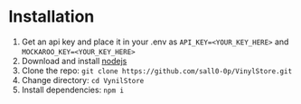 # Installation
1. Get an api key and place it in your .env as `API_KEY=<YOUR_KEY_HERE>` and `MOCKAROO_KEY=<YOUR_KEY_HERE>`
2. Download and install [nodejs](https://nodejs.org/en/download)
3. Clone the repo: `git clone https://github.com/sall0-0p/VinylStore.git`
4. Change directory: `cd VynilStore`
5. Install dependencies: `npm i`
